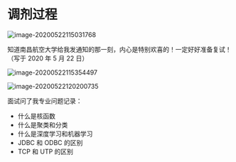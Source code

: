 # 调剂过程

![image-20200522115031768](https://gitee.com/wugenqiang/PictureBed/raw/master/NoteBook/20200522115034.png)

知道南昌航空大学给我发通知的那一刻，内心是特别欢喜的！一定好好准备复试！（写于 2020 年 5 月 22 日）

![image-20200522115354497](https://gitee.com/wugenqiang/PictureBed/raw/master/NoteBook/20200522115355.png)



![image-20200522120200735](https://gitee.com/wugenqiang/PictureBed/raw/master/NoteBook/20200522120202.png)

面试问了我专业问题记录：

* 什么是核函数
* 什么是聚类和分类
* 什么是深度学习和机器学习
* JDBC 和 ODBC 的区别
* TCP 和 UTP 的区别



